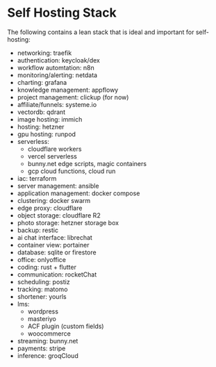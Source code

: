 # Self Hosting Stack

The following contains a lean stack that is ideal and important for self-hosting:

- networking: traefik
- authentication: keycloak/dex
- workflow automtation: n8n
- monitoring/alerting: netdata
- charting: grafana
- knowledge management: appflowy
- project management: clickup (for now)
- affiliate/funnels: systeme.io
- vectordb: qdrant
- image hosting: immich
- hosting: hetzner
- gpu hosting: runpod
- serverless:
    - cloudflare workers
    - vercel serverless
    - bunny.net edge scripts, magic containers
    - gcp cloud functions, cloud run
- iac: terraform
- server management: ansible
- application management: docker compose
- clustering: docker swarm
- edge proxy: cloudflare
- object storage: cloudflare R2
- photo storage: hetzner storage box
- backup: restic
- ai chat interface: librechat
- container view: portainer
- database: sqlite or firestore
- office: onlyoffice
- coding: rust + flutter
- communication: rocketChat
- scheduling: postiz
- tracking: matomo
- shortener: yourls
- lms:
    - wordpress
    - masteriyo
    - ACF plugin (custom fields)
    - woocommerce
- streaming: bunny.net
- payments: stripe
- inference: groqCloud

